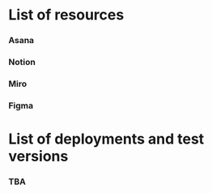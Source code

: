 # List of resources 

### Asana
### Notion
### Miro
### Figma

# List of deployments and test versions 

### TBA
